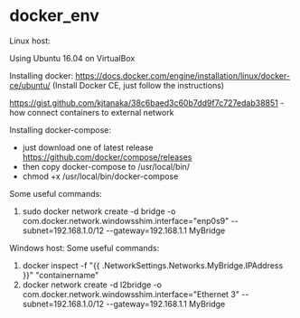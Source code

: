 # docker_env
Linux host:

Using Ubuntu 16.04 on VirtualBox

Installing docker: https://docs.docker.com/engine/installation/linux/docker-ce/ubuntu/ (Install Docker CE, just follow the instructions)

https://gist.github.com/kjtanaka/38c6baed3c60b7dd9f7c727edab38851 - how connect containers to external network

Installing docker-compose: 
  - just download one of latest release https://github.com/docker/compose/releases 
  - then copy docker-compose to /usr/local/bin/
  - chmod +x /usr/local/bin/docker-compose

Some useful commands:
1. sudo docker network create -d bridge -o com.docker.network.windowsshim.interface="enp0s9" --subnet=192.168.1.0/12 --gateway=192.168.1.1 MyBridge


Windows host:
Some useful commands:
1. docker inspect -f "{{ .NetworkSettings.Networks.MyBridge.IPAddress }}" "containername"
2. docker network create -d l2bridge  -o com.docker.network.windowsshim.interface="Ethernet 3" --subnet=192.168.1.0/12 --gateway=192.168.1.1 MyBridge
